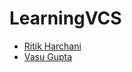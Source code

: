 # LearningVCS

- [Ritik Harchani](https://github.com/harchani-ritik)
- [Vasu Gupta](https://github.com/Cipher-vasu)